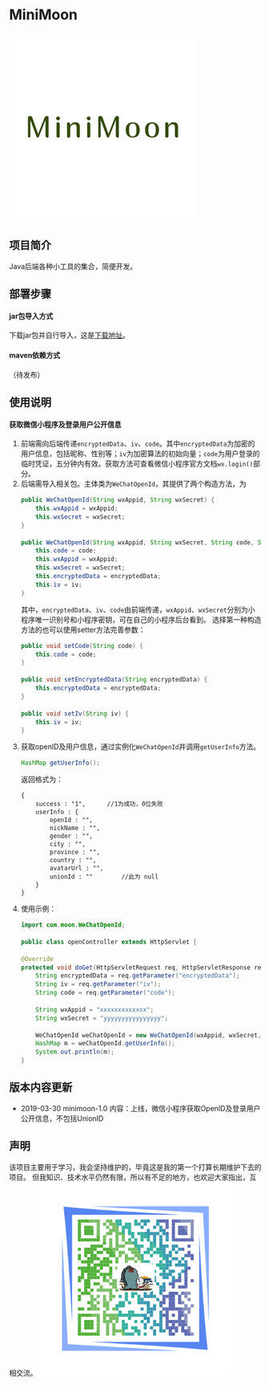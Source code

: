 # MiniMoon
![MiniMoon](images/logo.png)

## 项目简介
Java后端各种小工具的集合，简便开发。

## 部署步骤

#### jar包导入方式
下载jar包并自行导入，这是[下载地址](https://github.com/Monhitul/minimoon/jar/minimoon-1.0.jar)。

#### maven依赖方式
（待发布）

## 使用说明
#### 获取微信小程序及登录用户公开信息
1. 前端需向后端传递``encryptedData``、``iv``、``code``。其中``encryptedData``为加密的用户信息，包括昵称、性别等；``iv``为加密算法的初始向量；``code``为用户登录的临时凭证，五分钟内有效。获取方法可查看微信小程序官方文档``wx.login()``部分。
2. 后端需导入相关包。主体类为``WeChatOpenId``，其提供了两个构造方法，为
    ```java
    public WeChatOpenId(String wxAppid, String wxSecret) {
        this.wxAppid = wxAppid;
        this.wxSecret = wxSecret;
    }

    public WeChatOpenId(String wxAppid, String wxSecret, String code, String encryptedData, String iv) {
        this.code = code;
        this.wxAppid = wxAppid;
        this.wxSecret = wxSecret;
        this.encryptedData = encryptedData;
        this.iv = iv;
    }
    ```
    其中，``encryptedData``、``iv``、``code``由前端传递，``wxAppid``、``wxSecret``分别为小程序唯一识别号和小程序密钥，可在自己的小程序后台看到。
    选择第一种构造方法的也可以使用setter方法完善参数：
    ```java
    public void setCode(String code) {
        this.code = code;
    }

    public void setEncryptedData(String encryptedData) {
        this.encryptedData = encryptedData;
    }

    public void setIv(String iv) {
        this.iv = iv;
    }
    ```
3. 获取openID及用户信息，通过实例化``WeChatOpenId``并调用``getUserInfo``方法。
    ```java
    HashMap getUserInfo();
    ```
    返回格式为：
    ```
    {
        success : "1",      //1为成功，0位失败
        userInfo : {
            openId : "",
            nickName : "",
            gender : "",
            city : "",
            province : "",
            country : "",
            avatarUrl : "",
            unionId : ""        //此为 null
        }
    }
    ```
4. 使用示例：
    ```java
    import com.moon.WeChatOpenId;
    
    public class openController extends HttpServlet {

    @Override
    protected void doGet(HttpServletRequest req, HttpServletResponse resp) throws ServletException, IOException {
        String encryptedData = req.getParameter("encryptedData");
        String iv = req.getParameter("iv");
        String code = req.getParameter("code");

        String wxAppid = "xxxxxxxxxxxxx";
        String wxSecret = "yyyyyyyyyyyyyyyy";
        
        WeChatOpenId weChatOpenId = new WeChatOpenId(wxAppid, wxSecret, code, encryptedData, iv);
        HashMap m = weChatOpenId.getUserInfo();
        System.out.println(m);
    }
    ```
## 版本内容更新
* 2019-03-30  minimoon-1.0  内容：上线，微信小程序获取OpenID及登录用户公开信息，不包括UnionID

## 声明
该项目主要用于学习，我会坚持维护的，毕竟这是我的第一个打算长期维护下去的项目。
但我知识、技术水平仍然有限，所以有不足的地方，也欢迎大家指出，互相交流。
![Monhitul](images/monhitul.png)
